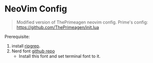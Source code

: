 # NeoVim Config
> Modified version of ThePrimeagen neovim config.
Prime's config: https://github.com/ThePrimeagen/init.lua

Prerequisite:
1. install [ripgrep](https://github.com/BurntSushi/ripgrep).
2. Nerd font [github repo](https://github.com/ryanoasis/nerd-fonts)
    - Install this font and set terminal font to it.


